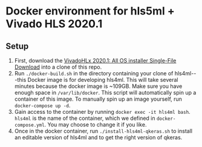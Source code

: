 # Docker environment for hls5ml + Vivado HLS 2020.1

## Setup

1. First, download the [VivadoHLx 2020.1: All OS installer Single-File Download](https://www.xilinx.com/member/forms/download/xef.html?filename=Xilinx_Unified_2020.1_0602_1208.tar.gz) into a clone of this repo.
2. Run `./docker-build.sh` in the directory containing your clone of hls4ml---this Docker image is for developing hls4ml. This will take several minutes because the docker image is ~109GB. Make sure you have enough space in `/var/lib/docker`. This script will automatically spin up a container of this image. To manually spin up an image yourself, run `docker-compose up -d`.
3. Gain access to the container by running `docker exec -it hls4ml bash`. `hls4ml` is the name of the container, which we defined in `docker-compose.yml`. You may choose to change it if you like. 
4. Once in the docker container, run `./install-hls4ml-qkeras.sh` to install an editable version of hls4ml and to get the right version of qkeras.
